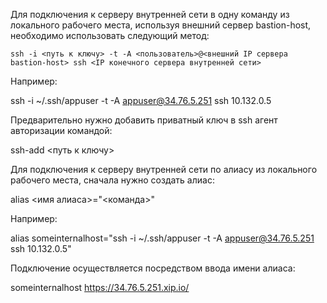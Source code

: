 Для подключения к серверу внутренней сети в одну команду из локального рабочего места, используя внешний сервер bastion-host, необходимо использовать следующий метод:

```ssh -i <путь к ключу> -t -A <пользователь>@<внешний IP сервера bastion-host> ssh <IP конечного сервера внутренней сети>```

Например:

ssh -i ~/.ssh/appuser -t -A appuser@34.76.5.251 ssh 10.132.0.5

Предварительно нужно добавить приватный ключ в ssh агент авторизации командой:

ssh-add <путь к ключу>

Для подключения к серверу внутренней сети по алиасу из локального рабочего места, сначала нужно создать алиас:

alias <имя алиаса>="<команда>"

Например:

alias someinternalhost="ssh -i ~/.ssh/appuser -t -A appuser@34.76.5.251 ssh 10.132.0.5"

Подключение осуществляется посредством ввода имени алиаса:

someinternalhost
https://34.76.5.251.xip.io/
